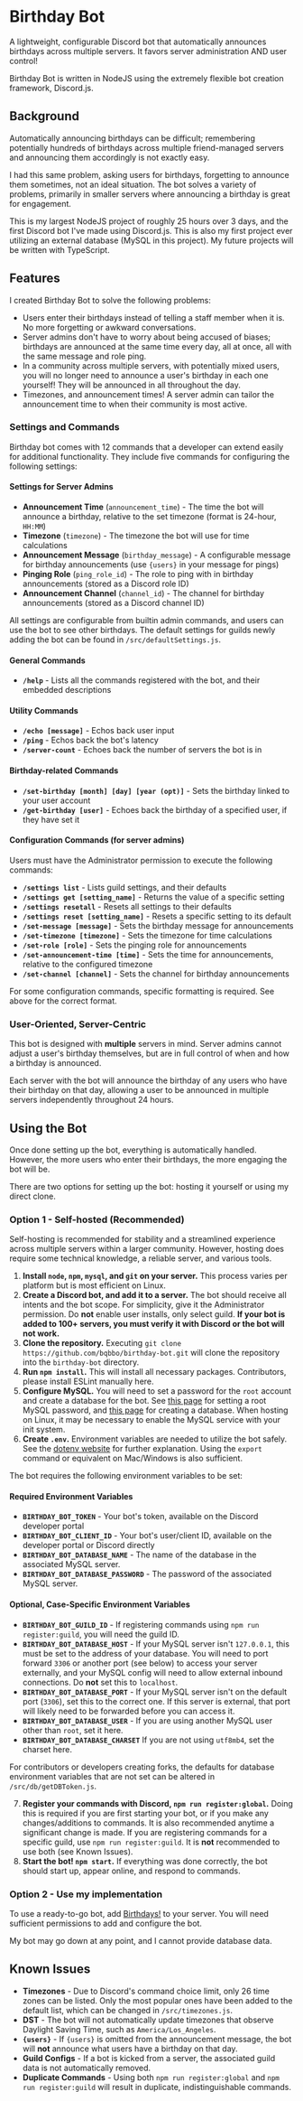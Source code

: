 # Birthday Bot

A lightweight, configurable Discord bot that automatically announces birthdays across multiple servers. It favors server administration AND user control!

Birthday Bot is written in NodeJS using the extremely flexible bot creation framework, Discord.js.

## Background

Automatically announcing birthdays can be difficult; remembering potentially hundreds of birthdays across multiple friend-managed servers and announcing them accordingly is not exactly easy.

I had this same problem, asking users for birthdays, forgetting to announce them sometimes, not an ideal situation. The bot solves a variety of problems, primarily in smaller servers where announcing a birthday is great for engagement.

This is my largest NodeJS project of roughly 25 hours over 3 days, and the first Discord bot I've made using Discord.js. This is also my first project ever utilizing an external database (MySQL in this project). My future projects will be written with TypeScript.

## Features

I created Birthday Bot to solve the following problems:

-   Users enter their birthdays instead of telling a staff member when it is. No more forgetting or awkward conversations.
-   Server admins don't have to worry about being accused of biases; birthdays are announced at the same time every day, all at once, all with the same message and role ping.
-   In a community across multiple servers, with potentially mixed users, you will no longer need to announce a user's birthday in each one yourself! They will be announced in all throughout the day.
-   Timezones, and announcement times! A server admin can tailor the announcement time to when their community is most active.

### Settings and Commands

Birthday bot comes with 12 commands that a developer can extend easily for additional functionality. They include five commands for configuring the following settings:

#### Settings for Server Admins

-   **Announcement Time** (`announcement_time`) - The time the bot will announce a birthday, relative to the set timezone (format is 24-hour, `HH:MM`)
-   **Timezone** (`timezone`) - The timezone the bot will use for time calculations
-   **Announcement Message** (`birthday_message`) - A configurable message for birthday announcements (use `{users}` in your message for pings)
-   **Pinging Role** (`ping_role_id`) - The role to ping with in birthday announcements (stored as a Discord role ID)
-   **Announcement Channel** (`channel_id`) - The channel for birthday announcements (stored as a Discord channel ID)

All settings are configurable from builtin admin commands, and users can use the bot to see other birthdays. The default settings for guilds newly adding the bot can be found in `/src/defaultSettings.js`.

#### General Commands

-   **`/help`** - Lists all the commands registered with the bot, and their embedded descriptions

#### Utility Commands

-   **`/echo [message]`** - Echos back user input
-   **`/ping`** - Echos back the bot's latency
-   **`/server-count`** - Echoes back the number of servers the bot is in

#### Birthday-related Commands

-   **`/set-birthday [month] [day] [year (opt)]`** - Sets the birthday linked to your user account
-   **`/get-birthday [user]`** - Echoes back the birthday of a specified user, if they have set it

#### Configuration Commands (for server admins)

Users must have the Administrator permission to execute the following commands:

-   **`/settings list`** - Lists guild settings, and their defaults
-   **`/settings get [setting_name]`** - Returns the value of a specific setting
-   **`/settings resetall`** - Resets all settings to their defaults
-   **`/settings reset [setting_name]`** - Resets a specific setting to its default
-   **`/set-message [message]`** - Sets the birthday message for announcements
-   **`/set-timezone [timezone]`** - Sets the timezone for time calculations
-   **`/set-role [role]`** - Sets the pinging role for announcements
-   **`/set-announcement-time [time]`** - Sets the time for announcements, relative to the configured timezone
-   **`/set-channel [channel]`** - Sets the channel for birthday announcements

For some configuration commands, specific formatting is required. See above for the correct format.

### User-Oriented, Server-Centric

This bot is designed with **multiple** servers in mind. Server admins cannot adjust a user's birthday themselves, but are in full control of when and how a birthday is announced.

Each server with the bot will announce the birthday of any users who have their birthday on that day, allowing a user to be announced in multiple servers independently throughout 24 hours.

## Using the Bot

Once done setting up the bot, everything is automatically handled. However, the more users who enter their birthdays, the more engaging the bot will be.

There are two options for setting up the bot: hosting it yourself or using my direct clone.

### Option 1 - Self-hosted (Recommended)

Self-hosting is recommended for stability and a streamlined experience across multiple servers within a larger community. However, hosting does require some technical knowledge, a reliable server, and various tools.

1. **Install `node`, `npm`, `mysql`, and `git` on your server.** This process varies per platform but is most efficient on Linux.
2. **Create a Discord bot, and add it to a server.** The bot should receive all intents and the bot scope. For simplicity, give it the Administrator permission. Do **not** enable user installs, only select guild. **If your bot is added to 100+ servers, you must verify it with Discord or the bot will not work.**
3. **Clone the repository.** Executing `git clone https://github.com/bqbbo/birthday-bot.git` will clone the repository into the `birthday-bot` directory.
4. **Run `npm install`.** This will install all necessary packages. Contributors, please install ESLint manually here.
5. **Configure MySQL.** You will need to set a password for the `root` account and create a database for the bot. See [this page](https://dev.mysql.com/doc/refman/8.4/en/default-privileges.html) for setting a root MySQL password, and [this page](https://dev.mysql.com/doc/refman/8.4/en/creating-database.html) for creating a database. When hosting on Linux, it may be necessary to enable the MySQL service with your init system.
6. **Create `.env`.** Environment variables are needed to utilize the bot safely. See the [dotenv website](https://www.dotenv.org/docs/) for further explanation. Using the `export` command or equivalent on Mac/Windows is also sufficient.

The bot requires the following environment variables to be set:

#### Required Environment Variables

-   **`BIRTHDAY_BOT_TOKEN`** - Your bot's token, available on the Discord developer portal
-   **`BIRTHDAY_BOT_CLIENT_ID`** - Your bot's user/client ID, available on the developer portal or Discord directly
-   **`BIRTHDAY_BOT_DATABASE_NAME`** - The name of the database in the associated MySQL server.
-   **`BIRTHDAY_BOT_DATABASE_PASSWORD`** - The password of the associated MySQL server.

#### Optional, Case-Specific Environment Variables

-   **`BIRTHDAY_BOT_GUILD_ID`** - If registering commands using `npm run register:guild`, you will need the guild ID.
-   **`BIRTHDAY_BOT_DATABASE_HOST`** - If your MySQL server isn't `127.0.0.1`, this must be set to the address of your database. You will need to port forward `3306` or another port (see below) to access your server externally, and your MySQL config will need to allow external inbound connections. Do **not** set this to `localhost`.
-   **`BIRTHDAY_BOT_DATABASE_PORT`** - If your MySQL server isn't on the default port (`3306`), set this to the correct one. If this server is external, that port will likely need to be forwarded before you can access it.
-   **`BIRTHDAY_BOT_DATABASE_USER`** - If you are using another MySQL user other than `root`, set it here.
-   **`BIRTHDAY_BOT_DATABASE_CHARSET`** If you are not using `utf8mb4`, set the charset here.

For contributors or developers creating forks, the defaults for database environment variables that are not set can be altered in `/src/db/getDBToken.js`.

7. **Register your commands with Discord, `npm run register:global`.** Doing this is required if you are first starting your bot, or if you make any changes/additions to commands. It is also recommended anytime a significant change is made. If you are registering commands for a specific guild, use `npm run register:guild`. It is **not** recommended to use both (see Known Issues).
8. **Start the bot! `npm start`.** If everything was done correctly, the bot should start up, appear online, and respond to commands.

### Option 2 - Use my implementation

To use a ready-to-go bot, add [Birthdays!](https://discord.com/oauth2/authorize?client_id=1393498638231015546) to your server. You will need sufficient permissions to add and configure the bot.

My bot may go down at any point, and I cannot provide database data.

## Known Issues

-   **Timezones** - Due to Discord's command choice limit, only 26 time zones can be listed. Only the most popular ones have been added to the default list, which can be changed in `/src/timezones.js`.
-   **DST** - The bot will not automatically update timezones that observe Daylight Saving Time, such as `America/Los_Angeles`.
-   **`{users}`** - If `{users}` is omitted from the announcement message, the bot will **not** announce what users have a birthday on that day.
-   **Guild Configs** - If a bot is kicked from a server, the associated guild data is not automatically removed.
-   **Duplicate Commands** - Using both `npm run register:global` and `npm run register:guild` will result in duplicate, indistinguishable commands.
